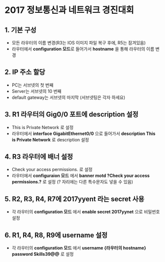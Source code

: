 # 2017 정보통신과 네트워크 경진대회

## 1. 기본 구성

- 모든 라우터의 이름 변경(R3는 IOS 이미지 파일 복구 후에, R5는 잠겨있음)
- 라우터에서 **configuration 모드**로 들어가서 **hostname** 을 통해 라우터의 이름 변경

## 2. IP 주소 할당

- PC는 서브넷의 첫 번째
- Server는 서브넷의 10 번째
- default gateway는 서브넷의 마지막
(서브넷팅은 각자 하세요)

## 3. R1 라우터의 Gig0/0 포트에 description 설정
- This is Private Network 로 설정
- 라우터에서 **interface GigabitEthernet0/0** 으로 들어가서 **description This is Private Network** 로 description 설정

## 4. R3 라우터에 배너 설정
- Check your access permissions. 로 설정
- 라우터에서 **configuraion 모드** 에서 **banner motd ?Check your access permissions.?** 로 설정
(? 자리에는 다른 특수문자도 넣을 수 있음)

## 5. R2, R3, R4, R7에 **2017yyent** 라는 secret 사용
- 각 라우터의 **configuration 모드** 에서 **enable secret 2017yynet** 으로 비밀번호 설정

## 6. R1, R4, R8, R9에 username 설정
- 각 라우터의 **configuration 모드** 에서 **username {라우터의 hostname} password Skills39@@** 로 설정